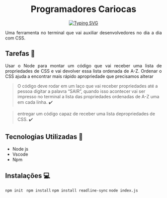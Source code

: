  <h1 align="center"> Programadores Cariocas </h1>
 <p align="center"
 <img src="http://img.shields.io/static/v1?label=STATUS&message=EM%20DESENVOLVIMENTO&color=RED&style=for-the-badge"/>
 </p>
 
 
<p align="center">
  <a href="https://git.io/typing-svg"><img src="https://readme-typing-svg.demolab.com?font=Lobster&size=31&pause=1000&color=02C39A&multiline=true&width=435&lines=Projeto_Invidual_Resilia_CSS_Tool" alt="Typing SVG" /></a>
</p> 
<p align="justify">Uma ferramenta no terminal que vai auxiliar desenvolvedores no dia a dia com CSS.</p>


## Tarefas :memo:
<p align="justify">Usar o Node para montar um código que vai receber uma lista de propriedades de CSS e vai devolver essa lista ordenada de A-Z. Ordenar o CSS ajuda a encontrar mais rápido apropriedade que precisamos alterar</p>

> O código deve rodar em um laço que vai receber propriedades até a pessoa digitar a palavra “SAIR”, quando isso acontecer vai ser impresso no terminal a lista das propriedades ordenadas de A-Z uma em cada linha. :heavy_check_mark:

> entregar um código capaz de receber uma lista depropriedades de CSS. :heavy_check_mark:


## Tecnologias Utilizadas :wrench:
 - Node js
 - Vscode
 - Npm
 
  
## Instalações :computer:
`npm init ` `npm install` `npm install readline-sync` `node index.js`
